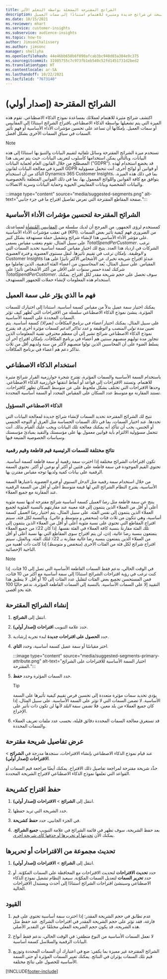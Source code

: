 ```yaml
---
title: الشرائح المقترحة المشغلة بواسطة التعلم الآلي
description: دع التعلم الآلي يساعدك في البحث عن شرائح جديدة ومثيرة للاهتمام استنادًا إلى سمات العميل.
ms.date: 10/15/2021
ms.reviewer: mhart
ms.service: customer-insights
ms.subservice: audience-insights
ms.topic: how-to
author: JimsonChalissery
ms.author: jimsonc
manager: shellyha
ms.openlocfilehash: 44e46bb650b6f090afcab3bc940d03a304e9c375
ms.sourcegitcommit: 31985755c7c973fb1eb540c52fd1451731d2bed2
ms.translationtype: HT
ms.contentlocale: ar-SA
ms.lasthandoff: 10/22/2021
ms.locfileid: "7673140"
---
```

# <a name="suggested-segments-preview"></a>الشرائح المقترحة (إصدار أولي)

اكتشف شرائح مثيرة للاهتمام لعملائك بمساعدة نموذج الذكاء الاصطناعي. تقوم هذه الميزة التي يتم تشغيلها بواسطة الذكاء الاصطناعي باقتراح الشرائح استنادًا إلى المقاييس أو سمات العميل. بإمكانها أن تساعد على تحسين مؤشرات الأداء الأساسية أو فهم تأثير السمات في سياق السمات الأخرى بشكل أفضل. 

> [!NOTE]
> تستخدم ميزة الشرائح المقترحة وسائل تلقائية لتقييم البيانات والتنبؤ بها استنادًا إلى هذه البيانات، وبالتالي يمكن استخدامها كأسلوب لتعريف البيانات‬، حيث يتم تعريف هذا المصطلح من خلال القانون العام لحماية البيانات ("GDPR"). قد يخضع استخدام لهذه الميزة في معالجة البيانات لقانون GDPR أو قوانين أو لوائح أخرى. أنت تتحمل مسؤولية التأكد من أن استخدام Dynamics 365 Customer Insights، بما في ذلك هذه الميزة، يتوافق مع كافة القوانين واللوائح المعمول بها، بما في ذلك القوانين المتعلقة بالخصوصية والبيانات الشخصية وبيانات المقاييس الحيوية وحماية البيانات وسرية الاتصالات.

:::image type="content" source="media/suggested-segments.png" alt-text="صفحة المقاطع المقترحة التي تعرض تفاصيل اقتراح ما في جزء جانبي.":::

## <a name="suggested-segments-to-improve-your-kpis"></a>الشرائح المقترحة لتحسين مؤشرات الأداء الأساسية

كمستخدم لرؤى الجمهور، من المرجح أن لديك سلسلة من [المقاييس المُنشأة](measures.md) لمساعدتك في تعقب مؤشرات الأداء الأساسية (KPI). من الضروري فهم كيفية تأثير بعض السمات على مؤشر الأداء الأساسي هذا لإنشاء شرائح وتشغيل حملة مستهدفة بشكل كبير.   
على سبيل المثال، تقوم بتعقب مقياس يسمى *TotalSpendPerCustomer*. ترغب الشركات في ازدياد هذا العدد. يتيح لك اختيار مقياس كسمة أساسية تحديد السمات التي ترغب في تقييم تأثيرها. لنقل *مستوى العضوية* و *فترة العضوية‏‎* و *الوظيفة*. بإمكان Customer Insights عندئذٍ اقتراح شريحة تخبرك عن الأشخاص الأكثر تأثيرًا على هذا المقياس. على سبيل المثال، يُعد *المحاسبون* من أعضاء الفئة *الذهبية*، الذين تعاملوا مع شركتك لمدة *خمس سنوات على الأقل* من أكثر الأشخاص تأثيرًا على *TotalSpendPerCustomer*. سوف تحصل على حجم شريحة مقدر لكل اقتراح. يمكنك استخدام هذه المعلومات لإنشاء حملات للجمهور المستهدف.

## <a name="understand-what-influences-a-customer-attribute"></a>فهم ما الذي يؤثر على سمة العميل

يمكنك اختيار سمة عميل بدلاً من مقياس كسمة أساسية. استنادا إلى اختيارك للسمات المؤثرة، ينشئ نموذج الذكاء الاصطناعي سلسلة من الاقتراحات التي تُظهر كيف تؤثر السمات المحددة على السمة الأساسية.   
على سبيل المثال، يمكنك اختيار *أعضاء في برنامج المكافآت (نعم/لا)* كسمة أساسية. يتم تعيين *مدة تولي المنصب* و *الوظيفة* و *عدد تذاكر الدعم* كسمات مؤثرة أخرى قد يقترح نموذج الذكاء الاصطناعي شرائح تشير إلى أن معظم محترفي تقنية المعلومات الذين تتجاوز مدة توليهم منصبهم سنتين هم أعضاء في برنامج المكافآت. بإمكان اقتراح آخر أن يسلط الضوء على أن المحاسبين الذين تولوا منصبهم لأكثر من سنة ولديهم أقل من ثلاث تذاكر دعم هم أعضاء في برنامج المكافآت. 

## <a name="artificial-intelligence-usage"></a>استخدام الذكاء الاصطناعي

باستخدام السمة الأساسية والسمات المؤثرة، تقترح شجرة خوارزمية القرار شرائح مثيرة للاهتمام. وتستند الاقتراحات إلى قواعد أو أنماط انتقتها خوارزمية الذكاء الاصطناعي. وحدها الاقتراحات التي تختلف بشكل ملحوظ على عن متوسط السكان تظهر كاقتراحات. تستند المقارنة مع متوسط عدد السكان على المقياس المحدد أو السمة أساسية المحددة.

### <a name="responsible-ai"></a>الذكاء الاصطناعي المسؤول

تتيح لك الشرائح المقترحة تحديد السمات لإنشاء شرائح جديدة لمعالجة البيانات التي تحددها. عند اختيار السمات، بما في ذلك السمات الحساسة مثل العرق أو التوجه الجنسي أو الجنس، يجب أن تتأكد أنه يمكنك معالجة تلك البيانات ويجب عليك القيام بذلك. أنت تتحمل مسؤولية الالتزام بأية قوانين معمول بها على مؤسستك والتقيد بمبادئ مؤسستك وسياسات الخصوصية المتبعة فيها.

### <a name="different-results-for-primary-attributes-with-categorical-and-numeric-values"></a>نتائج مختلفة للسمات الرئيسية قيم قاطعة وقيم رقمية

تكون اقتراحات الشرائح مختلفة إذا اخترت سمة رقمية أو سمة قاطعة كسمة أساسية. تحتوي القيم الموجودة في سمة قاطعة على فئتين أو أكثر أو نوعين أو أكثر. تحتوي السمة الرقمية على بيانات كمية ولديها توجه مقياس مقترن بها.

من خلال استخدام سمة رقمية مثل *الدخل السنوي* أو *فترة العضوية* باعتبارها السمة الأساسية، يقترح النظام الشرائح التي لها قيمة متوسط أعلى أو أقل من السمة الرقمية عند المقارنة مع جميع العملاء.

ينتج عن سمة قاطعة مثل *رضا العميل* كسمة أساسية شرائح مقترحة لديها نسبة مئوية أعلى أو أقل من العملاء الذين ينتمون إلى فئة معينة عند مقارنتهم بالنسبة المئوية لجميع العملاء الذين ينتمون إلى نفس الفئة. على سبيل المثال، يتم اختيار *رضا العميل* كسمة أساسية، وهي تتكون من ثلاث فئات (*منخفض* و *متوسط* و *عالي*). وبالنسبة لكل فئة، سيتم اقتراح المقاطع التي تحتوي على نسبة مئوية أعلى أو أقل من العملاء الذين ينتمون إلى تلك الفئة مقارنةً بنسبة كافة العملاء في الفئة نفسها. إذا كان 22٪ من جميع العملاء يتمتعون بنسبة رضا *عالية،* إذن، لن يتم اقتراح سوى المقاطع التي بها نسبة أعلى أو أقل من العملاء الذين يتمتعون بنسبة رضا *عالية* مقارنة بـ 22٪ لتلك الفئة. وبالمثل، سيتم اقتراح شرائح لكل فئة من الفئات الأخرى (*منخفض* و *متوسط*) إذا كانت ذات أهمية من الناحية الإحصائية.

> [!NOTE]
> في الوقت الحالي، ندعم فقط السمات القاطعة الأساسية التي تصل إلى 10 فئات. إذا كنت ترغب في رؤية اقتراحات الشرائح استنادًا إلى سمة أساسية مع أكثر من 10 فئات، فمن المستحسن تجميع بعض الفئات لتقليل عدد الفئات إلى 10 أو أقل. لا ينطبق هذا التقييد إلا على السمات الأساسية. بالنسبة إلى السمات القاطعة المؤثرة، ندعم حاليًا 100 فئة بحدٍ أقصى.

## <a name="generate-suggested-segments"></a>إنشاء الشرائح المقترحة

1. انتقل إلى **الشرائح**.

1. حدد علامة التبويب **اقتراحات (إصدار أولي)**.

1. حدد **الحصول على اقتراحات جديدة** لبدء تجربة إرشادية.

1. اختر مقياسًا أو سمة عميل كسمة أساسية، وحدد **التاي**.

   :::image type="content" source="media/suggested-segments-primary-attribute.png" alt-text="اختيار السمة الأساسية للاقتراحات على الشرائح المقترحة.":::

1. حدد السمات المؤثرة وحدد **حفظ‏‎**.
   
   > [!TIP]
   > يؤدي تحديد سمات مؤثرة متعددة إلى تحسين فرص تقييم كيفية تأثيرها على السمة الأساسية. لا تضمن السمات التي لا تؤثر على السمة الأساسية. على سبيل المثال، إذا كان جميع العملاء من بلد معين، فلا تضمن سمة *البلد* لأنها لن تكون ذات تأثير على الإخراج.

1. قد تستغرق معالجة السمات المحددة دقائق قليلة، بحسب عدد ملفات تعريف العملاء والسمات المحددة. 

## <a name="view-details-of-a-suggested-segment"></a>عرض تفاصيل شريحة مقترحة

عند قيام نموذج الذكاء الاصطناعي بإنشاء الاقتراحات، ستجدها مدرجة في **الشرائح** > **الاقتراحات (إصدار أولي)**.
 
حدِّد شريحة مقترحة لمراجعة تفاصيل ذلك الاقتراح. يمكنك أيضًا مراجعة قيم السمات أو القواعد التي تعلمها نموذج الذكاء الاصطناعي لاقتراح الشريحة المحددة.

## <a name="save-a-suggestion-as-a-segment"></a>حفظ اقتراح كشريحة

1. انتقل إلى **الشرائح** > **الاقتراحات (إصدار أولي)**.

1. حدد الشريحة التي تريد حفظها. 

1. في الجزء الجانبي، حدد **حفظ كشريحة**. 

1. بعد حفظ الشريحة، سوف تظهر في قائمة الشرائح في علامة التبويب **جميع الشرائح**. يمكنك الآن [تحديثها أو تحريرها أو حذفها كأي شريحة أخرى](segments.md).

## <a name="refresh-or-edit-a-set-of-suggestions"></a>تحديث مجموعة من الاقتراحات أو تحريرها

1. انتقل إلى **الشرائح** > **الاقتراحات (إصدار أولي)**.

1. حدد **تحديث الاقتراحات** لتحديث الاقتراحات مع المحافظة على السمات المكوّنة. أو حدد **تحرير السمات** لتعديل السمات المكوّنة. سيعيد النظام تشغيل نموذج الذكاء الاصطناعي وسينشئ اقتراحات الشرائح استنادًا إلى أحدث ويستبدل الاقتراحات الحالية.

## <a name="limitations"></a>القيود

1. عدم تطابق في حجم الشريحة المقدر: إذا اخترت سمة أساسية تحتوي على قيم فارغة، فقد تؤثر على حجم الشريحة المقدر في اقتراحات الشرائح. عند حفظ مثل هذه الشريحة، قد يكون حجم الشريحة الفعلي مختلفًا عن التقدير الأصلي.
 
2. لا تعمل السمات الأساسية من النوع منطقي: في الوقت الحالي، ندعم فقط أنواع البيانات الرقمية والسلاسل كسمة أساسية.

3. الشرائح المقترحة غير مميزة بما يكفي: ضع في اعتبارك أن السمات المحددة وتوزيع قيم تلك السمات يؤثران في النتائج. يمكنك تغيير السمات المؤثرة أو حتى السمة الأساسية للحصول على نتائج مختلفة.



[!INCLUDE[footer-include](../includes/footer-banner.md)]
